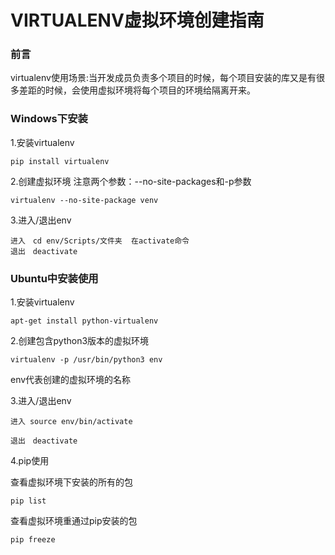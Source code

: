 # VIRTUALENV虚拟环境创建指南

### 前言
virtualenv使用场景:当开发成员负责多个项目的时候，每个项目安装的库又是有很多差距的时候，会使用虚拟环境将每个项目的环境给隔离开来。

### Windows下安装
1.安装virtualenv
```
pip install virtualenv
```
2.创建虚拟环境
注意两个参数：--no-site-packages和-p参数
```
virtualenv --no-site-package venv
```
3.进入/退出env
```
进入　cd env/Scripts/文件夹  在activate命令
退出　deactivate
```


### Ubuntu中安装使用

1.安装virtualenv

```
apt-get install python-virtualenv
```

2.创建包含python3版本的虚拟环境
```
virtualenv -p /usr/bin/python3 env
```

env代表创建的虚拟环境的名称

3.进入/退出env

```
进入 source env/bin/activate

退出　deactivate
```

4.pip使用

查看虚拟环境下安装的所有的包

```
pip list
```

查看虚拟环境重通过pip安装的包

```
pip freeze
```
